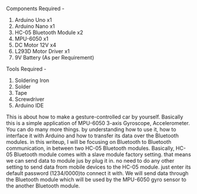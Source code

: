Components Required - 
1. Arduino Uno x1
2. Arduino Nano x1
3. HC-05 Bluetooth Module x2
4. MPU-6050 x1
5. DC Motor 12V x4
6. L293D Motor Driver x1
7. 9V Battery (As per Requirement)

Tools Required - 
1. Soldering Iron
2. Solder
3. Tape
4. Screwdriver
5. Arduino IDE

This is about how to make a gesture-controlled car by yourself. Basically this is a simple application of MPU-6050 3-axis Gyroscope, Accelerometer. You can do many more things. by understanding how to use it, how to interface it with Arduino and how to transfer its data over the Bluetooth modules. in this writeup, I will be focusing on Bluetooth to Bluetooth communication, in between two HC-05 Bluetooth modules. 
Basically, HC-05 Bluetooth module comes with a slave module factory setting. that means we can send data to module jus by plug it in. no need to do any other setting to send data from mobile devices to the HC-05 module. just enter its default password (1234/0000)to connect it with.
We will send data through the Bluetooth module which will be used by the MPU-6050 gyro sensor to the another Bluetooth module.
